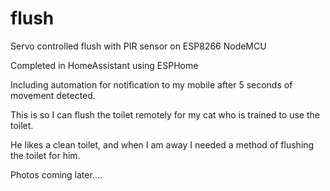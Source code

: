 # flush
Servo controlled flush with PIR sensor on ESP8266 NodeMCU

Completed in HomeAssistant using ESPHome

Including automation for notification to my mobile after 5 seconds of movement detected.

This is so I can flush the toilet remotely for my cat who is trained to use the toilet.

He likes a clean toilet, and when I am away I needed a method of flushing the toilet for him.

Photos coming later....
